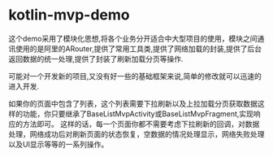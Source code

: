 # kotlin-mvp-demo
这个demo采用了模块化思想,将各个业务分开适合中大型项目的使用，模块之间通讯使用的是阿里的ARouter,提供了常用工具类,提供了网络加载的封装,提供了后台返回数据的统一处理,提供了封装了刷新加载分页等操作.

可能对一个开发新的项目,又没有好一些的基础框架来说,简单的修改就可以迅速的进入开发.

如果你的页面中包含了列表，这个列表需要下拉刷新以及上拉加载分页获取数据这样的功能，你只要继承了BaseListMvpActivity或BaseListMvpFragment,实现响应的方法即可。
这样的话，每一个页面你都不需要考虑下拉刷新的回调，对数据处理，网络成功后对刷新页面的状态恢复，空数据的情况处理显示，网络失败处理以及UI显示等等的一系列操作。

